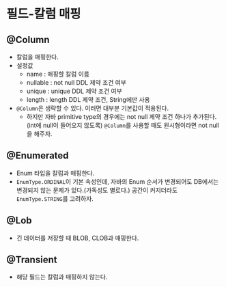 # 필드-칼럼 매핑

## @Column

- 칼럼을 매핑한다.
- 설정값
  - name : 매핑할 칼럼 이름
  - nullable : not null DDL 제약 조건 여부
  - unique : unique DDL 제약 조건 여부
  - length : length DDL 제약 조건, String에만 사용
- `@Column`은 생략할 수 있다. 이러면 대부분 기본값이 적용된다.
  - 하지만 자바 primitive type의 경우에는 not null 제약 조건 하나가 추가된다. (int에 null이 들어오지 않도록) `@Column`를 사용할 때도 원시형이라면 not null을 해주자.

## @Enumerated

- Enum 타입을 칼럼과 매핑한다.
- `EnumType.ORDINAL`이 기본 속성인데, 자바의 Enum 순서가 변경되어도 DB에서는 변경되지 않는 문제가 있다.(가독성도 별로다.) 공간이 커지더라도 `EnumType.STRING`를 고려하자.

## @Lob

- 긴 데이터를 저장할 때 BLOB, CLOB과 매핑한다.

## @Transient

- 해당 필드는 칼럼과 매핑하지 않는다.
